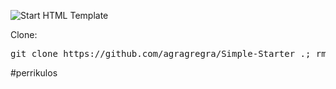 <p><img src="https://i.postimg.cc/sX9C6pbz/IMG-20210815-085550.jpg" alt="Start HTML Template"></p>
<p>Clone:</p>
<pre>git clone https://github.com/agragregra/Simple-Starter .; rm -rf trunk .gitignore readme.md .git</pre>
#perrikulos
